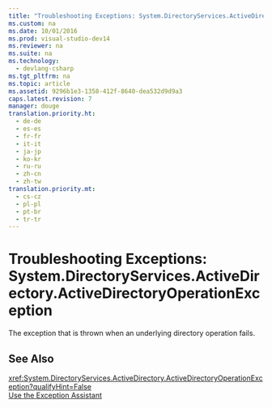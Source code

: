 ```yaml
---
title: "Troubleshooting Exceptions: System.DirectoryServices.ActiveDirectory.ActiveDirectoryOperationException"
ms.custom: na
ms.date: 10/01/2016
ms.prod: visual-studio-dev14
ms.reviewer: na
ms.suite: na
ms.technology: 
  - devlang-csharp
ms.tgt_pltfrm: na
ms.topic: article
ms.assetid: 9296b1e3-1358-412f-8640-dea532d9d9a3
caps.latest.revision: 7
manager: douge
translation.priority.ht: 
  - de-de
  - es-es
  - fr-fr
  - it-it
  - ja-jp
  - ko-kr
  - ru-ru
  - zh-cn
  - zh-tw
translation.priority.mt: 
  - cs-cz
  - pl-pl
  - pt-br
  - tr-tr
---
```

# Troubleshooting Exceptions: System.DirectoryServices.ActiveDirectory.ActiveDirectoryOperationException
The exception that is thrown when an underlying directory operation fails.  
  
## See Also  
 <xref:System.DirectoryServices.ActiveDirectory.ActiveDirectoryOperationException?qualifyHint=False>   
 [Use the Exception Assistant](../Topic/How%20to:%20Use%20the%20Exception%20Assistant.md)